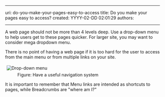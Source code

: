 

---
uri: do-you-make-your-pages-easy-to-access
title: Do you make your pages easy to access?
created: YYYY-02-DD 02:01:29
authors:

---




<span class='intro'> <p>
                    A web page should not be more than 4 levels deep. Use a 
     drop-down menu to help users get to these pages quicker. For 
     larger site, you may want to consider mega dropdown menu.
                </p><p>
                    There is no point of having a web page if it is too hard for 
     the user to access from the main menu or from multiple links 
     on your site.
                </p> </span>

<dl class="image"><dt> 
      <img alt="Drop-down menu" src="http&#58;//www.ssw.com.au/SSW/Standards/Rules/Images/drop_down_menu.gif" style="margin&#58;5px;" />
   </dt><dd>Figure&#58; Have a useful navigation system</dd></dl><p> It is important to remember that Menu links are intended as shortcuts to pages, while Breadcrumbs are &quot;where am I?&quot; </p>


